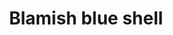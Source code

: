 ---
layout: item
title: Blamish blue shell
item-id: 3351
datatable: true
id: 3351
name: "Blamish blue shell"
members: true
lowalch: 60
highalch: 90
examine: "A large blue coloured blamish snail shell, looks protective."
monsters:
  - id: 2647
    name: "Bruise Blamish Snail"
    members: true
    combat_level: 20
    wiki_url: "https://oldschool.runescape.wiki/w/Bruise_Blamish_Snail#Round"
    drops:
      - quantity: "1"
        rarity: 1
    image: "https://oldschool.runescape.wiki/images/thumb/5/50/Bruise_Blamish_Snail_%28round%29.png/200px-Bruise_Blamish_Snail_%28round%29.png?58670"
---